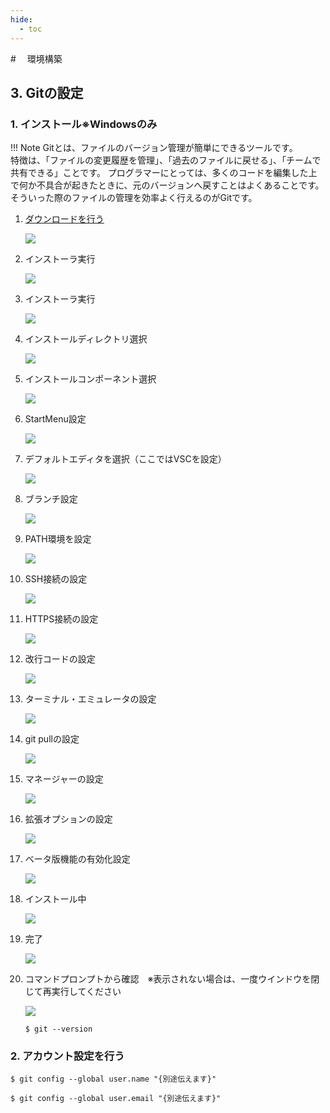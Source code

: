```yaml
---
hide:
  - toc
---
```

#　<i class="fa fa-arrow-circle-right" aria-hidden="true"></i> 環境構築

## 3. Gitの設定
### 1. インストール※Windowsのみ

!!! Note
    Gitとは、ファイルのバージョン管理が簡単にできるツールです。<br>
    特徴は、「ファイルの変更履歴を管理」、「過去のファイルに戻せる」、「チームで共有できる」ことです。
    プログラマーにとっては、多くのコードを編集した上で何か不具合が起きたときに、元のバージョンへ戻すことはよくあることです。そういった際のファイルの管理を効率よく行えるのがGitです。
  

1. [ダウンロードを行う](https://gitforwindows.org/)

    <img src="../../../images/環境構築/windows/Git_020.png"/>

2. インストーラ実行<br>

    <img src="../../../images/環境構築/windows/Git_001.jpeg"/>

1. インストーラ実行<br>
    
    <img src="../../../images/環境構築/windows/Git_002.jpeg"/>

1. インストールディレクトリ選択<br>

    <img src="../../../images/環境構築/windows/Git_003.jpeg"/>

1. インストールコンポーネント選択<br>

    <img src="../../../images/環境構築/windows/Git_004.jpeg"/>

1. StartMenu設定<br>

    <img src="../../../images/環境構築/windows/Git_005.jpeg">

1. デフォルトエディタを選択（ここではVSCを設定）<br>

    <img src="../../../images/環境構築/windows/Git_006.jpeg"/>

1. ブランチ設定<br>

    <img src="../../../images/環境構築/windows/Git_019.png"/>

1. PATH環境を設定<br>

    <img src="../../../images/環境構築/windows/Git_007.jpeg"/>

8. SSH接続の設定<br>

    <img src="../../../images/環境構築/windows/Git_016.png"/>

8. HTTPS接続の設定<br>

    <img src="../../../images/環境構築/windows/Git_008.jpeg"/>

9. 改行コードの設定<br>

    <img src="../../../images/環境構築/windows/Git_009.jpeg"/>

10. ターミナル・エミュレータの設定<br>

    <img src="../../../images/環境構築/windows/Git_010.jpeg"/>

11. git pullの設定<br>

    <img src="../../../images/環境構築/windows/Git_017.png"/>

11. マネージャーの設定<br>

    <img src="../../../images/環境構築/windows/Git_018.png"/>

11. 拡張オプションの設定<br>

    <img src="../../../images/環境構築/windows/Git_011.jpeg"/>

12. ベータ版機能の有効化設定<br>

    <img src="../../../images/環境構築/windows/Git_012.png"/>

1.  インストール中<br>
    
    <img src="../../../images/環境構築/windows/Git_013.jpeg"/>

1.  完了<br>

    <img src="../../../images/環境構築/windows/Git_014.jpeg"/>

1.  コマンドプロンプトから確認　※表示されない場合は、一度ウインドウを閉じて再実行してください<br>

    <img src="../../../images/環境構築/windows/Git_015.jpeg"/>

        $ git --version

### 2. アカウント設定を行う

    $ git config --global user.name "{別途伝えます}"
    
    $ git config --global user.email "{別途伝えます}"
